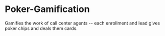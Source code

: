 # Poker-Gamification
Gamifies the work of call center agents -- each enrollment and lead gives poker chips and deals them cards.
